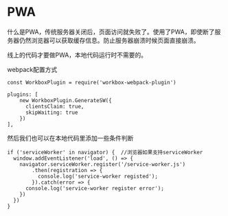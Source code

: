 # PWA

什么是PWA，传统服务器关闭后，页面访问就失败了。使用了PWA，即使断了服务器仍然浏览器可以获取缓存信息。防止服务器崩溃时候页面直接崩溃。

线上的代码才要做PWA，本地代码运行时不需要的。

webpack配置方式

```
const WorkboxPlugin = require('workbox-webpack-plugin')

plugins: [
    new WorkboxPlugin.GenerateSW({
      clientsClaim: true,
      skipWaiting: true
    })
],
```

然后我们也可以在本地代码里添加一些条件判断

```
if ('serviceWorker' in navigator) {  //浏览器如果支持serviceWorker
  window.addEventListener('load', () => {
    navigator.serviceWorker.register('/service-worker.js')
        .then(registration => {
          console.log('service-worker registed');
        }).catch(error => {
      console.log('service-worker register error');
    })
  })
}
```
